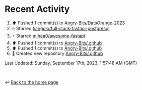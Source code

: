 # Recent Activity

<!--RECENT_ACTIVITY:start-->
1. ⬆️ Pushed 1 commit(s) to [Angry-Bits/DatsOrange-2023](https://github.com/Angry-Bits/DatsOrange-2023)<br>
2. ⭐ Starred [tiangolo/full-stack-fastapi-postgresql](https://github.com/tiangolo/full-stack-fastapi-postgresql)<br>
3. ⭐ Starred [mjhea0/awesome-fastapi](https://github.com/mjhea0/awesome-fastapi)<br>
4. ⬆️ Pushed 1 commit(s) to [Angry-Bits/.github](https://github.com/Angry-Bits/.github)<br>
5. ⬆️ Pushed 1 commit(s) to [Angry-Bits/.github](https://github.com/Angry-Bits/.github)<br>
6. 📔 Created new repository [Angry-Bits/.github](https://github.com/Angry-Bits/.github)<br>
<!--RECENT_ACTIVITY:end-->

<!--RECENT_ACTIVITY:last_update-->
Last Updated: Sunday, September 17th, 2023, 1:57:48 AM (GMT)
<!--RECENT_ACTIVITY:last_update_end-->

<br>

↩️ [Back to the home page](/README.md)
